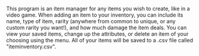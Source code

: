 This program is an item manager for any items you wish to create, like in a video game.
When adding an item to your inventory, you can include its name, type of item, rarity (anywhere from common to unique, or any custom rarity you want!), and how much damage the item deals.
You can view your saved items, change up the attributes, or delete an item of your choosing using the menu. 
All of your items will be saved to a .csv file called "iteminventory.csv".
